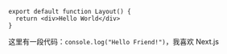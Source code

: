 ```tsx
export default function Layout() {
  return <div>Hello World</div>
}
```

这里有一段代码：`console.log("Hello Friend!")`，我喜欢 Next.js